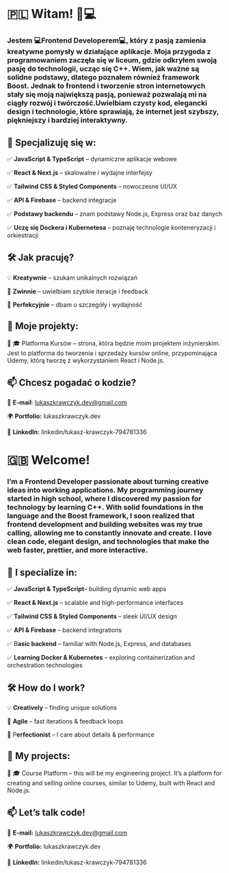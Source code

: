 # 🇵🇱 Witam! 🎨💻

 ### Jestem 💻**Frontend Developerem**💻, który z pasją zamienia kreatywne pomysły w działające aplikacje. Moja przygoda z programowaniem zaczęła się w liceum, gdzie odkryłem swoją pasję do technologii, ucząc się C++. Wiem, jak ważne są solidne podstawy, dlatego poznałem również framework Boost. Jednak to frontend i tworzenie stron internetowych stały się moją największą pasją, ponieważ pozwalają mi na ciągły rozwój i twórczość.Uwielbiam czysty kod, elegancki design i technologie, które sprawiają, że internet jest szybszy, piękniejszy i bardziej interaktywny.

## 🔹 Specjalizuję się w:

✅ **JavaScript & TypeScript** – dynamiczne aplikacje webowe

✅ **React & Next.js** – skalowalne i wydajne interfejsy

✅ **Tailwind CSS & Styled Components** – nowoczesne UI/UX

✅ **API & Firebase** – backend integracje

✅ **Podstawy backendu** – znam podstawy Node.js, Express oraz baz danych

✅ **Uczę się Dockera i Kubernetesa** – poznaję technologie konteneryzacji i orkiestracji

## 🛠 Jak pracuję?

💡 **Kreatywnie** – szukam unikalnych rozwiązań

🚀 **Zwinnie** – uwielbiam szybkie iteracje i feedback

🎯 **Perfekcyjnie** – dbam o szczegóły i wydajność

## 🌟 Moje projekty:

🔹 🎓 Platforma Kursów – strona, która będzie moim projektem inżynierskim. Jest to platforma do tworzenia i sprzedaży kursów online, przypominająca Udemy, którą tworzę z wykorzystaniem React i Node.js.

## 📫 Chcesz pogadać o kodzie?

📧 **E-mail**: lukaszkrawczyk.dev@gmail.com

🌍 **Portfolio:** lukaszkrawczyk.dev

💼 **LinkedIn:** linkedin/łukasz-krawczyk-794781336

# 🇬🇧 Welcome! 

 ### I’m a **Frontend Developer** passionate about turning creative ideas into working applications. My programming journey started in high school, where I discovered my passion for technology by learning C++. With solid foundations in the language and the Boost framework, I soon realized that frontend development and building websites was my true calling, allowing me to constantly innovate and create. I love clean code, elegant design, and technologies that make the web faster, prettier, and more interactive.

## 🔹 I specialize in:

✅ **JavaScript & TypeScript**– building dynamic web apps

✅ **React & Next.js** – scalable and high-performance interfaces

✅ **Tailwind CSS & Styled Components** – sleek UI/UX design

✅ **API & Firebase** – backend integrations

✅ B**asic backend** – familiar with Node.js, Express, and databases

✅ **Learning Docker & Kubernetes** – exploring containerization and orchestration technologies

## 🛠 How do I work?

💡 **Creatively** – finding unique solutions

🚀 **Agile** – fast iterations & feedback loops

🎯 P**erfectionist** – I care about details & performance

## 🌟 My projects:

🔹 🎓 Course Platform – this will be my engineering project. It’s a platform for creating and selling online courses, similar to Udemy, built with React and Node.js.

## 📫 Let’s talk code!

📧 **E-mail:** lukaszkrawczyk.dev@gmail.com

🌍 **Portfolio:** lukaszkrawczyk.dev

💼 **LinkedIn:** linkedin/łukasz-krawczyk-794781336
  
